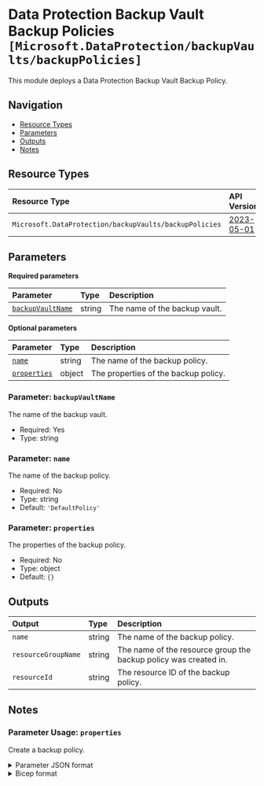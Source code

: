 # Data Protection Backup Vault Backup Policies `[Microsoft.DataProtection/backupVaults/backupPolicies]`

This module deploys a Data Protection Backup Vault Backup Policy.

## Navigation

- [Resource Types](#Resource-Types)
- [Parameters](#Parameters)
- [Outputs](#Outputs)
- [Notes](#Notes)

## Resource Types

| Resource Type | API Version |
| :-- | :-- |
| `Microsoft.DataProtection/backupVaults/backupPolicies` | [2023-05-01](https://learn.microsoft.com/en-us/azure/templates/Microsoft.DataProtection/backupVaults/backupPolicies) |

## Parameters

**Required parameters**

| Parameter | Type | Description |
| :-- | :-- | :-- |
| [`backupVaultName`](#parameter-backupvaultname) | string | The name of the backup vault. |

**Optional parameters**

| Parameter | Type | Description |
| :-- | :-- | :-- |
| [`name`](#parameter-name) | string | The name of the backup policy. |
| [`properties`](#parameter-properties) | object | The properties of the backup policy. |

### Parameter: `backupVaultName`

The name of the backup vault.

- Required: Yes
- Type: string

### Parameter: `name`

The name of the backup policy.

- Required: No
- Type: string
- Default: `'DefaultPolicy'`

### Parameter: `properties`

The properties of the backup policy.

- Required: No
- Type: object
- Default: `{}`

## Outputs

| Output | Type | Description |
| :-- | :-- | :-- |
| `name` | string | The name of the backup policy. |
| `resourceGroupName` | string | The name of the resource group the backup policy was created in. |
| `resourceId` | string | The resource ID of the backup policy. |

## Notes

### Parameter Usage: `properties`

Create a backup policy.

<details>

<summary>Parameter JSON format</summary>

```json
 "properties": {
    "value": {
        "policyRules": [
            {
                "backupParameters": {
                    "backupType": "Incremental",
                    "objectType": "AzureBackupParams"
                },
                "trigger": {
                    "schedule": {
                        "repeatingTimeIntervals": [
                            "R/2022-05-31T23:30:00+01:00/P1D"
                        ],
                        "timeZone": "W. Europe Standard Time"
                    },
                    "taggingCriteria": [
                        {
                            "tagInfo": {
                                "tagName": "Default",
                                "id": "Default_"
                            },
                            "taggingPriority": 99,
                            "isDefault": true
                        }
                    ],
                    "objectType": "ScheduleBasedTriggerContext"
                },
                "dataStore": {
                    "dataStoreType": "OperationalStore",
                    "objectType": "DataStoreInfoBase"
                },
                "name": "BackupDaily",
                "objectType": "AzureBackupRule"
            },
            {
                "lifecycles": [
                    {
                        "deleteAfter": {
                            "objectType": "AbsoluteDeleteOption",
                            "duration": "P7D"
                        },
                        "targetDataStoreCopySettings": [],
                        "sourceDataStore": {
                            "dataStoreType": "OperationalStore",
                            "objectType": "DataStoreInfoBase"
                        }
                    }
                ],
                "isDefault": true,
                "name": "Default",
                "objectType": "AzureRetentionRule"
            }
        ],
        "datasourceTypes": [
            "Microsoft.Compute/disks"
        ],
        "objectType": "BackupPolicy"
    }
}
```

</details>

<details>

<summary>Bicep format</summary>

```bicep
properties: {
    policyRules: [
        {
            backupParameters: {
                backupType: 'Incremental'
                objectType: 'AzureBackupParams'
            }
            trigger: {
                schedule: {
                    repeatingTimeIntervals: [
                        'R/2022-05-31T23:30:00+01:00/P1D'
                    ]
                    timeZone: 'W. Europe Standard Time'
                }
                taggingCriteria: [
                    {
                        tagInfo: {
                            tagName: 'Default'
                            id: 'Default_'
                        }
                        taggingPriority: 99
                        isDefault: true
                    }
                ]
                objectType: 'ScheduleBasedTriggerContext'
            }
            dataStore: {
                dataStoreType: 'OperationalStore'
                objectType: 'DataStoreInfoBase'
            }
            name: 'BackupDaily'
            objectType: 'AzureBackupRule'
        }
        {
            lifecycles: [
                {
                    deleteAfter: {
                        objectType: 'AbsoluteDeleteOption'
                        duration: 'P7D'
                    }
                    targetDataStoreCopySettings: []
                    sourceDataStore: {
                        dataStoreType: 'OperationalStore'
                        objectType: 'DataStoreInfoBase'
                    }
                }
            ]
            isDefault: true
            name: 'Default'
            objectType: 'AzureRetentionRule'
        }
    ]
    datasourceTypes: [
        'Microsoft.Compute/disks'
    ]
    objectType: 'BackupPolicy'
}
```

</details>
